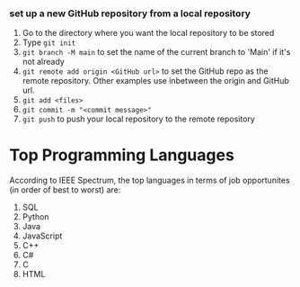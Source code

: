 ### set up a new GitHub repository from a local repository
1. Go to the directory where you want the local repository to be stored
2. Type `git init`
3. `git branch -M main` to set the name of the current branch to 'Main' if it's not already
4. `git remote add origin <GitHub url>` to set the GitHub repo as the remote repository. Other examples use <username> inbetween the origin and GitHub url. 
5. `git add <files>`
6. `git commit -m "<commit message>"`
7. `git push` to push your local repository to the remote repository

# Top Programming Languages
According to IEEE Spectrum, the top languages in terms of job opportunites (in order of best to worst) are:
1. SQL
2. Python
3. Java
4. JavaScript
5. C++
6. C#
7. C
8. HTML